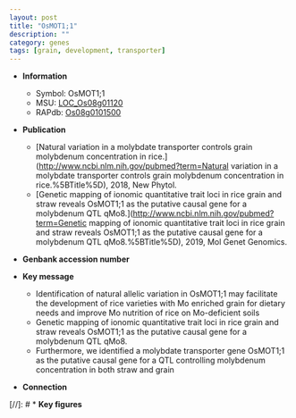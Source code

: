 ```yaml
---
layout: post
title: "OsMOT1;1"
description: ""
category: genes
tags: [grain, development, transporter]
---
```


* **Information**  
    + Symbol: OsMOT1;1  
    + MSU: [LOC_Os08g01120](http://rice.uga.edu/cgi-bin/ORF_infopage.cgi?orf=LOC_Os08g01120)  
    + RAPdb: [Os08g0101500](http://rapdb.dna.affrc.go.jp/viewer/gbrowse_details/irgsp1?name=Os08g0101500)  

* **Publication**  
    + [Natural variation in a molybdate transporter controls grain molybdenum concentration in rice.](http://www.ncbi.nlm.nih.gov/pubmed?term=Natural variation in a molybdate transporter controls grain molybdenum concentration in rice.%5BTitle%5D), 2018, New Phytol.
    + [Genetic mapping of ionomic quantitative trait loci in rice grain and straw reveals OsMOT1;1 as the putative causal gene for a molybdenum QTL qMo8.](http://www.ncbi.nlm.nih.gov/pubmed?term=Genetic mapping of ionomic quantitative trait loci in rice grain and straw reveals OsMOT1;1 as the putative causal gene for a molybdenum QTL qMo8.%5BTitle%5D), 2019, Mol Genet Genomics.

* **Genbank accession number**  

* **Key message**  
    + Identification of natural allelic variation in OsMOT1;1 may facilitate the development of rice varieties with Mo enriched grain for dietary needs and improve Mo nutrition of rice on Mo-deficient soils
    + Genetic mapping of ionomic quantitative trait loci in rice grain and straw reveals OsMOT1;1 as the putative causal gene for a molybdenum QTL qMo8.
    + Furthermore, we identified a molybdate transporter gene OsMOT1;1 as the putative causal gene for a QTL controlling molybdenum concentration in both straw and grain

* **Connection**  

[//]: # * **Key figures**  


